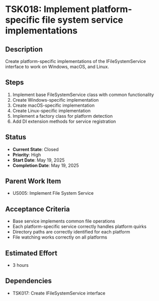 # TSK018: Implement platform-specific file system service implementations

## Description
Create platform-specific implementations of the IFileSystemService interface to work on Windows, macOS, and Linux.

## Steps
1. Implement base FileSystemService class with common functionality
2. Create Windows-specific implementation
3. Create macOS-specific implementation
4. Create Linux-specific implementation
5. Implement a factory class for platform detection
6. Add DI extension methods for service registration

## Status
- **Current State**: Closed
- **Priority**: High
- **Start Date**: May 19, 2025
- **Completion Date**: May 19, 2025

## Parent Work Item
- US005: Implement File System Service

## Acceptance Criteria
- Base service implements common file operations
- Each platform-specific service correctly handles platform quirks
- Directory paths are correctly identified for each platform
- File watching works correctly on all platforms

## Estimated Effort
- 3 hours

## Dependencies
- TSK017: Create IFileSystemService interface
